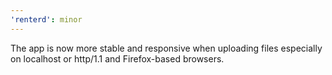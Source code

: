 ```yaml
---
'renterd': minor
---
```


The app is now more stable and responsive when uploading files especially on localhost or http/1.1 and Firefox-based browsers.
